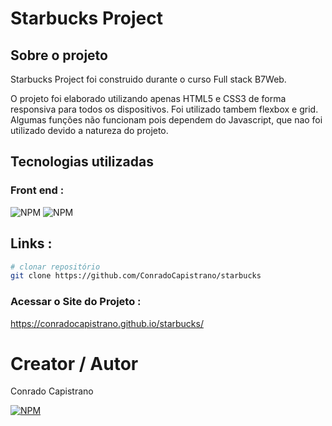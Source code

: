 # Starbucks Project

## Sobre o projeto

Starbucks Project foi construido durante o curso Full stack B7Web. 

O projeto foi elaborado utilizando apenas HTML5 e CSS3 de forma responsiva para todos os dispositivos. Foi utilizado tambem flexbox e grid.
Algumas funções não funcionam pois dependem do Javascript, que nao foi utilizado devido a natureza do projeto.

## Tecnologias utilizadas

### Front end : 
![NPM](https://img.shields.io/badge/HTML5-E34F26?style=for-the-badge&logo=html5&logoColor=white)
![NPM](https://img.shields.io/badge/CSS3-1572B6?style=for-the-badge&logo=css3&logoColor=white)

## Links :

```bash
# clonar repositório
git clone https://github.com/ConradoCapistrano/starbucks
```

### Acessar o Site do Projeto :
https://conradocapistrano.github.io/starbucks/


# Creator / Autor

Conrado Capistrano

[![NPM](https://img.shields.io/badge/LinkedIn-0077B5?style=for-the-badge&logo=linkedin&logoColor=white)](https://www.linkedin.com/in/conrado-capistrano88)
